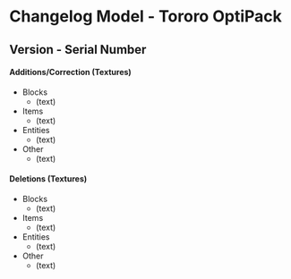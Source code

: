 # Changelog Model - Tororo OptiPack

## Version -  Serial Number

#### Additions/Correction (Textures)

- Blocks
  - (text)
- Items
  - (text)
- Entities
  - (text)
- Other
  - (text)

#### Deletions (Textures)

- Blocks
  - (text)
- Items
  - (text)
- Entities
  - (text)
- Other
  - (text)
